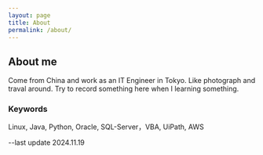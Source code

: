 ```yaml
---
layout: page
title: About
permalink: /about/
---
```




## About me

Come from China and work as an IT Engineer in Tokyo.
Like photograph and traval around.
Try to record something here when I learning something.


### Keywords

Linux, Java, Python, Oracle, SQL-Server，VBA, UiPath, AWS

--last update 2024.11.19

